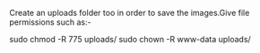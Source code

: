 Create an uploads folder too in order to save the images.Give file permissions such as:-

sudo chmod -R 775 uploads/
sudo chown -R www-data uploads/ 
